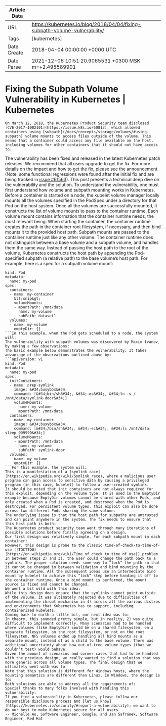 |             Article Data             ||
| ----------------- | ----------------- |
| URL               | https://kubernetes.io/blog/2018/04/04/fixing-subpath-volume-vulnerability/        |
| Tags              | [kubernetes]       |
| Date Create       | 2018-04-04 00:00:00 &#43;0000 UTC |
| Date Parse        | 2021-12-06 10:51:20.9065531 &#43;0300 MSK m=&#43;2.495589901  |

# Fixing the Subpath Volume Vulnerability in Kubernetes | Kubernetes

	
	
	
	
	On March 12, 2018, the Kubernetes Product Security team disclosed [CVE-2017-1002101](https://issue.k8s.io/60813), which allowed containers using [subpath](/docs/concepts/storage/volumes/#using-subpath) volume mounts to access files outside of the volume. This means that a container could access any file available on the host, including volumes for other containers that it should not have access to.
The vulnerability has been fixed and released in the latest Kubernetes patch releases. We recommend that all users upgrade to get the fix. For more details on the impact and how to get the fix, please see the [announcement](https://groups.google.com/forum/#!topic/kubernetes-announce/6sNHO_jyBzE). (Note, some functional regressions were found after the initial fix and are being tracked in [issue #61563](https://github.com/kubernetes/kubernetes/issues/61563)).
This post presents a technical deep dive on the vulnerability and the solution.
To understand the vulnerability, one must first understand how volume and subpath mounting works in Kubernetes.
Before a container is started on a node, the kubelet volume manager locally mounts all the volumes specified in the PodSpec under a directory for that Pod on the host system. Once all the volumes are successfully mounted, it constructs the list of volume mounts to pass to the container runtime. Each volume mount contains information that the container runtime needs, the most relevant being:
When starting the container, the container runtime creates the path in the container root filesystem, if necessary, and then bind mounts it to the provided host path.
Subpath mounts are passed to the container runtime just like any other volume. The container runtime does not distinguish between a base volume and a subpath volume, and handles them the same way. Instead of passing the host path to the root of the volume, Kubernetes constructs the host path by appending the Pod-specified subpath (a relative path) to the base volume’s host path.
For example, here is a spec for a subpath volume mount:
```apiVersion: v1
kind: Pod
metadata:
  name: my-pod
spec:
  containers:
  - name: my-container
    &lt;snip&gt;
    volumeMounts:
    - mountPath: /mnt/data
      name: my-volume
      subPath: dataset1
  volumes:
  - name: my-volume
    emptyDir: {}
```In this example, when the Pod gets scheduled to a node, the system will:
The vulnerability with subpath volumes was discovered by Maxim Ivanov, by making a few observations:
The basic example below demonstrates the vulnerability. It takes advantage of the observations outlined above by:
```apiVersion: v1
kind: Pod
metadata:
  name: my-pod
spec:
  initContainers:
  - name: prep-symlink
    image: &#34;busybox&#34;
    command: [&#34;bin/sh&#34;, &#34;-ec&#34;, &#34;ln -s / /mnt/data/symlink-door&#34;]
    volumeMounts:
    - name: my-volume
      mountPath: /mnt/data
  containers:
  - name: my-container
    image: &#34;busybox&#34;
    command: [&#34;/bin/sh&#34;, &#34;-ec&#34;, &#34;ls /mnt/data; sleep 999999&#34;]
    volumeMounts:
    - mountPath: /mnt/data
      name: my-volume
      subPath: symlink-door
  volumes:
  - name: my-volume
    emptyDir: {}
```For this example, the system will:
This is a manifestation of a [symlink race](https://en.wikipedia.org/wiki/Symlink_race), where a malicious user program can gain access to sensitive data by causing a privileged program (in this case, kubelet) to follow a user-created symlink.
It should be noted that init containers are not always required for this exploit, depending on the volume type. It is used in the EmptyDir example because EmptyDir volumes cannot be shared with other Pods, and only created when a Pod is created, and destroyed when the Pod is destroyed. For persistent volume types, this exploit can also be done across two different Pods sharing the same volume.
The underlying issue is that the host path for subpaths are untrusted and can point anywhere in the system. The fix needs to ensure that this host path is both:
The Kubernetes product security team went through many iterations of possible solutions before finally agreeing on a design.
Our first design was relatively simple. For each subpath mount in each container:
However, this design is prone to the classic time-of-check-to-time-of-use ([TOCTTOU](https://en.wikipedia.org/wiki/Time_of_check_to_time_of_use)) problem. In between steps 2) and 3), the user could change the path back to a symlink. The proper solution needs some way to “lock” the path so that it cannot be changed in between validation and bind mounting by the container runtime. All the subsequent ideas use an intermediate bind mount by kubelet to achieve this “lock” step before handing it off to the container runtime. Once a bind mount is performed, the mount source is fixed and cannot be changed.
We went a bit wild with this idea:
While this design does ensure that the symlinks cannot point outside of the volume, it was ultimately rejected due to difficulties of implementing the chroot mechanism in 4) across all the various distros and environments that Kubernetes has to support, including containerized kubelets.
Coming back to earth a little bit, our next idea was to:
In theory, this sounded pretty simple, but in reality, 2) was quite difficult to implement correctly. Many scenarios had to be handled where volumes (like EmptyDir) could be on a shared filesystem, on a separate filesystem, on the root filesystem, or not on the root filesystem. NFS volumes ended up handling all bind mounts as a separate mount, instead of as a child to the base volume. There was additional uncertainty about how out-of-tree volume types (that we couldn’t test) would behave.
Given the amount of scenarios and corner cases that had to be handled with the previous design, we really wanted to find a solution that was more generic across all volume types. The final design that we ultimately went with was to:
Note that this solution is different for Windows hosts, where the mounting semantics are different than Linux. In Windows, the design is to:
Both solutions are able to address all the requirements of:
Special thanks to many folks involved with handling this vulnerability:
If you find a vulnerability in Kubernetes, please follow our responsible disclosure process and [let us know](https://kubernetes.io/security/#report-a-vulnerability); we want to do our best to make Kubernetes secure for all users.
-- Michelle Au, Software Engineer, Google; and Jan Šafránek, Software Engineer, Red Hat


	

	


